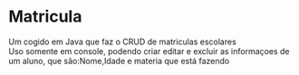 # Matricula
Um cogido em Java que faz o CRUD de matriculas escolares<br>
Uso somente em console, podendo criar editar e excluir as informaçoes de um aluno, que são:Nome,Idade e materia que está fazendo
